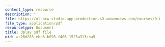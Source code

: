 ```yaml
---
content_type: resource
description: ''
file: https://ol-ocw-studio-app-production.s3.amazonaws.com/courses/9-00sc-introduction-to-psychology-fall-2011/ac28d283ebc6b098f4061525a313cba5_lBU64nfe8nM.pdf
file_type: application/pdf
resourcetype: Document
title: 3play pdf file
uid: ac28d283-ebc6-b098-f406-1525a313cba5
---
```

